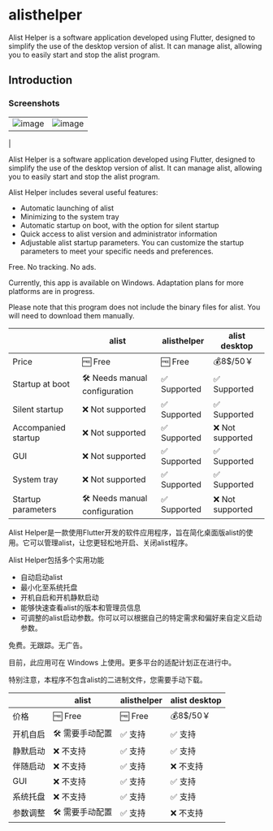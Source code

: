 # alisthelper
Alist Helper is a software application developed using Flutter, designed to simplify the use of the desktop version of alist. It can manage alist, allowing you to easily start and stop the alist program.

## Introduction

### Screenshots

|   |  |
|---|---|
| ![image](https://user-images.githubusercontent.com/16839488/235718140-0572c7ae-b3d5-46a8-b092-65a3dff7d92f.png) | ![image](https://user-images.githubusercontent.com/16839488/235718717-e7fae230-284e-4ad8-9e8e-5f9a7d6a22dd.png)
 |



Alist Helper is a software application developed using Flutter, designed to simplify the use of the desktop version of alist. It can manage alist, allowing you to easily start and stop the alist program.

Alist Helper includes several useful features:

- Automatic launching of alist
- Minimizing to the system tray
- Automatic startup on boot, with the option for silent startup
- Quick access to alist version and administrator information
- Adjustable alist startup parameters. You can customize the startup parameters to meet your specific needs and preferences.

Free. No tracking. No ads.

Currently, this app is available on Windows. Adaptation plans for more platforms are in progress.

Please note that this program does not include the binary files for alist. You will need to download them manually.

| | alist | alisthelper | alist desktop |
| -------- | ------------ | ----------- | ------------- |
| Price | 🆓 Free | 🆓 Free | 💰8$/50￥ |
| Startup at boot | 🛠️ Needs manual configuration | ✅ Supported | ✅ Supported |
| Silent startup | ❌ Not supported | ✅ Supported | ✅ Supported |
| Accompanied startup | ❌ Not supported | ✅ Supported | ❌ Not supported |
| GUI | ❌ Not supported | ✅ Supported | ✅ Supported |
| System tray | ❌ Not supported | ✅ Supported | ✅ Supported |
| Startup parameters | 🛠️ Needs manual configuration | ✅ Supported | ❌ Not supported |

Alist Helper是一款使用Flutter开发的软件应用程序，旨在简化桌面版alist的使用。它可以管理alist，让您更轻松地开启、关闭alist程序。

Alist Helper包括多个实用功能
 - 自动启动alist
 - 最小化至系统托盘
 - 开机自启和开机静默启动
 - 能够快速查看alist的版本和管理员信息
 - 可调整的alist启动参数。你可以可以根据自己的特定需求和偏好来自定义启动参数。

免费。无跟踪。无广告。

目前，此应用可在 Windows 上使用。更多平台的适配计划正在进行中。

特别注意，本程序不包含alist的二进制文件，您需要手动下载。

| | alist | alisthelper | alist desktop |
| -------- | ------------ | ----------- | ------------- |
| 价格 | 🆓 Free | 🆓 Free | 💰8$/50￥ |
| 开机自启 | 🛠️ 需要手动配置 | ✅ 支持 | ✅ 支持 |
| 静默启动 | ❌ 不支持 | ✅ 支持 | ✅ 支持 |
| 伴随启动 | ❌ 不支持 | ✅ 支持 | ❌ 不支持 |
| GUI | ❌ 不支持 | ✅ 支持 | ✅ 支持 |
| 系统托盘 | ❌ 不支持 | ✅ 支持 | ✅ 支持 |
| 参数调整 | 🛠️ 需要手动配置 | ✅ 支持 | ❌ 不支持 |


